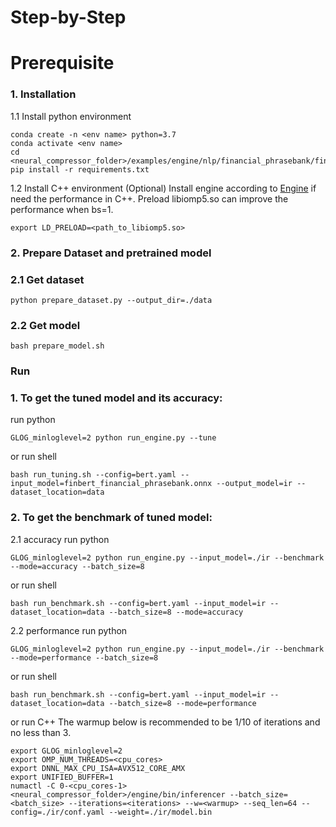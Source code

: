 # Step-by-Step

# Prerequisite

### 1. Installation
1.1 Install python environment
```shell
conda create -n <env name> python=3.7
conda activate <env name>
cd <neural_compressor_folder>/examples/engine/nlp/financial_phrasebank/finbert
pip install -r requirements.txt
```
1.2 Install C++ environment (Optional)
Install engine according to [Engine](../../../../docs/engine.md) if need the performance in C++.
Preload libiomp5.so can improve the performance when bs=1.
```
export LD_PRELOAD=<path_to_libiomp5.so>
```
### 2. Prepare Dataset and pretrained model

### 2.1 Get dataset

```shell
python prepare_dataset.py --output_dir=./data
```

### 2.2 Get model

```shell
bash prepare_model.sh
```

### Run

### 1. To get the tuned model and its accuracy:
  run python
  ```shell
  GLOG_minloglevel=2 python run_engine.py --tune
  ```
  or run shell
  ```shell
  bash run_tuning.sh --config=bert.yaml --input_model=finbert_financial_phrasebank.onnx --output_model=ir --dataset_location=data
  ```

### 2. To get the benchmark of tuned model:
  2.1 accuracy
  run python
  ```shell
  GLOG_minloglevel=2 python run_engine.py --input_model=./ir --benchmark --mode=accuracy --batch_size=8
  ```
  or run shell
  ```shell
  bash run_benchmark.sh --config=bert.yaml --input_model=ir --dataset_location=data --batch_size=8 --mode=accuracy
  ```

  2.2 performance
  run python
  ```shell
  GLOG_minloglevel=2 python run_engine.py --input_model=./ir --benchmark --mode=performance --batch_size=8
  ```
  or run shell
  ```shell
  bash run_benchmark.sh --config=bert.yaml --input_model=ir --dataset_location=data --batch_size=8 --mode=performance
  ```
  or run C++
  The warmup below is recommended to be 1/10 of iterations and no less than 3.
  ```
  export GLOG_minloglevel=2
  export OMP_NUM_THREADS=<cpu_cores>
  export DNNL_MAX_CPU_ISA=AVX512_CORE_AMX
  export UNIFIED_BUFFER=1
  numactl -C 0-<cpu_cores-1> <neural_compressor_folder>/engine/bin/inferencer --batch_size=<batch_size> --iterations=<iterations> --w=<warmup> --seq_len=64 --config=./ir/conf.yaml --weight=./ir/model.bin
  ```
